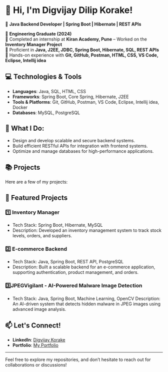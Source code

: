 # 👋 Hi, I'm Digvijay Dilip Korake!

🚀 **Java Backend Developer | Spring Boot | Hibernate | REST APIs**

🔹 **Engineering Graduate (2024)**  
🔹 Completed an internship at **Kiran Academy, Pune** – Worked on the **Inventory Manager Project**  
🔹 Proficient in **Java, J2EE, JDBC, Spring Boot, Hibernate, SQL, REST APIs**  
🔹 Hands-on experience with **Git, GitHub, Postman, HTML, CSS, VS Code, Eclipse, Intellij idea**  

## 💻 Technologies & Tools

- **Languages**: Java, SQL, HTML, CSS
- **Frameworks**: Spring Boot, Core Spring, Hibernate, J2EE
- **Tools & Platforms**: Git, GitHub, Postman, VS Code, Eclipse, Intellij idea, Docker
- **Databases**: MySQL, PostgreSQL

## 🔧 What I Do:
- Design and develop scalable and secure backend systems.
- Build efficient RESTful APIs for integration with frontend systems.
- Optimize and manage databases for high-performance applications.

## 📚 Projects

Here are a few of my projects:

## 📌 Featured Projects
### 1️⃣ Inventory Manager
- Tech Stack: Spring Boot, Hibernate, MySQL
- Description: Developed an inventory management system to track stock levels, orders, and suppliers.

### 2️⃣ E-commerce Backend
- Tech Stack: Java, Spring Boot, REST API, PostgreSQL
- Description: Built a scalable backend for an e-commerce application, supporting authentication, product management, and orders.

### 3️⃣JPEGVigilant - AI-Powered Malware Image Detection
- Tech Stack: Java, Spring Boot, Machine Learning, OpenCV
Description: An AI-driven system that detects hidden malware in JPEG images using advanced image analysis.

## 📫 Let's Connect!
- **LinkedIn**: [Digvijay Korake](https://www.linkedin.com/in/digvijay-korake-6728062b8)
- **Portfolio**: [My Portfolio](https://digvijaykorake2002.github.io/Portfolio/)

---

Feel free to explore my repositories, and don’t hesitate to reach out for collaborations or discussions!


